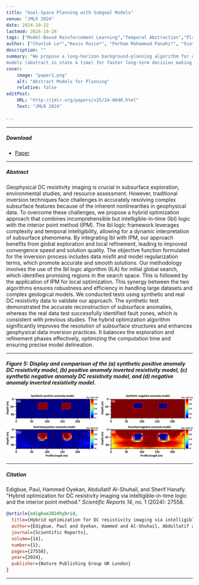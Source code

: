```yaml
---
title: "Goal-Space Planning with Subgoal Models" 
venue: "JMLR 2024"
date: 2024-10-22
lastmod: 2024-10-28
tags: ["Model-Based Reinforcement Learning","Temporal Abstraction","Planning"]
author: ["Chunlok Lo*","Kevin Roice*", "Parham Mohammad Panahi*", "Scott M. Jordan", "Adam White", "Gabor Michuz", "Farzane Aminmansour", "Martha White"]
description: "" 
summary: "We propose a long-horizon background-planning algorithm for online RL. This used subgoal
models (abstract in state & time) for faster long-term decision making & smarter value propagation." 
cover:
    image: "paper1.png"
    alt: "Abstract Models for Planning"
    relative: false
editPost:
    URL: "http://jmlr.org/papers/v25/24-0040.html"
    Text: "JMLR 2024"

---
```


---

##### Download

+ [Paper](paper1.pdf)
<!-- + [Code and data](https://github.com/pmichaillat/feru) -->

---

##### Abstract

Geophysical DC resistivity imaging is crucial in subsurface exploration, environmental studies, and resource assessment. However, traditional inversion techniques face challenges in accurately resolving complex subsurface features because of the inherent nonlinearities in geophysical data. To overcome these challenges, we propose a hybrid optimization approach that combines incomprehensible but intelligible-in-time (IbI) logic with the interior point method (IPM). The IbI logic framework leverages complexity and temporal intelligibility, allowing for a dynamic interpretation of subsurface phenomena. By integrating IbI with IPM, our approach benefits from global exploration and local refinement, leading to improved convergence speed and solution quality. The objective function formulated for the inversion process includes data misfit and model regularization terms, which promote accurate and smooth solutions. Our methodology involves the use of the IbI logic algorithm (ILA) for initial global search, which identifies promising regions in the search space. This is followed by the application of IPM for local optimization. This synergy between the two algorithms ensures robustness and efficiency in handling large datasets and complex geological models. We conducted tests using synthetic and real DC resistivity data to validate our approach. The synthetic test demonstrated the accurate reconstruction of subsurface anomalies, whereas the real data test successfully identified fault zones, which is consistent with previous studies. The hybrid optimization algorithm significantly improves the resolution of subsurface structures and enhances geophysical data inversion practices. It balances the exploration and refinement phases effectively, optimizing the computation time and ensuring precise model delineation.

---

##### Figure 5: Display and comparison of the (a) synthetic positive anomaly DC resistivity model, (b) positive anomaly inverted resistivity model, (c) synthetic negative anomaly DC resistivity model, and (d) negative anomaly inverted resistivity model.

![](paper1.png)

---

##### Citation

Edigbue, Paul, Hammed Oyekan, Abdullatif Al-Shuhail, and Sherif Hanafy. "Hybrid optimization for DC resistivity imaging via intelligible-in-time logic and the interior point method." *Scientific Reports 14*, no. 1 (2024): 27558.

```BibTeX
@article{edigbue2024hybrid,
  title={Hybrid optimization for DC resistivity imaging via intelligible-in-time logic and the interior point method},
  author={Edigbue, Paul and Oyekan, Hammed and Al-Shuhail, Abdullatif and Hanafy, Sherif},
  journal={Scientific Reports},
  volume={14},
  number={1},
  pages={27558},
  year={2024},
  publisher={Nature Publishing Group UK London}
}
```

---

<!-- ##### Related material

+ [Presentation slides](presentation1.pdf)
+ [Summary of the paper](https://www.penguinrandomhouse.com/books/110403/unusual-uses-for-olive-oil-by-alexander-mccall-smith/) -->
